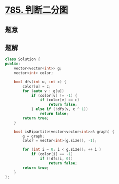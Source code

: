 #  [785. 判断二分图](https://leetcode.cn/problems/is-graph-bipartite/)

## 题意



## 题解



```c++
class Solution {
public:
    vector<vector<int>> g;
    vector<int> color;

    bool dfs(int u, int c) {
        color[u] = c;
        for (auto v : g[u])
            if (color[v] != -1) {
                if (color[v] == c)
                    return false;
            } else if (!dfs(v, c ^ 1))
                return false;
        return true;
    }

    bool isBipartite(vector<vector<int>>& graph) {
        g = graph;
        color = vector<int>(g.size(), -1);

        for (int i = 0; i < g.size(); ++ i )
            if (color[i] == -1)
                if (!dfs(i, 0))
                    return false;
        return true;
    }
};
```



```python3

```

